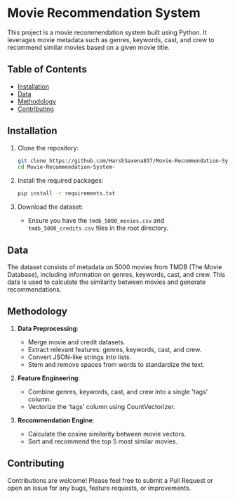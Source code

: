 

# Movie Recommendation System

This project is a movie recommendation system built using Python. It leverages movie metadata such as genres, keywords, cast, and crew to recommend similar movies based on a given movie title.

## Table of Contents
- [Installation](#installation)
- [Data](#data)
- [Methodology](#methodology)
- [Contributing](#contributing)

## Installation

1. Clone the repository:
    ```bash
    git clone https://github.com/HarshSaxena837/Movie-Recommendation-System-.git
    cd Movie-Recommendation-System-
    ```

2. Install the required packages:
    ```bash
    pip install -r requirements.txt
    ```

3. Download the dataset:
    - Ensure you have the `tmdb_5000_movies.csv` and `tmdb_5000_credits.csv` files in the root directory.


## Data

The dataset consists of metadata on 5000 movies from TMDB (The Movie Database), including information on genres, keywords, cast, and crew. This data is used to calculate the similarity between movies and generate recommendations.

## Methodology

1. **Data Preprocessing**:
    - Merge movie and credit datasets.
    - Extract relevant features: genres, keywords, cast, and crew.
    - Convert JSON-like strings into lists.
    - Stem and remove spaces from words to standardize the text.

2. **Feature Engineering**:
    - Combine genres, keywords, cast, and crew into a single 'tags' column.
    - Vectorize the 'tags' column using CountVectorizer.

3. **Recommendation Engine**:
    - Calculate the cosine similarity between movie vectors.
    - Sort and recommend the top 5 most similar movies.

## Contributing

Contributions are welcome! Please feel free to submit a Pull Request or open an issue for any bugs, feature requests, or improvements.

